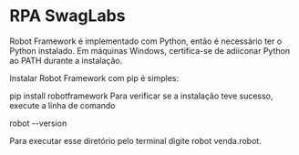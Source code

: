 # RPA SwagLabs

Robot Framework é implementado com Python, então é necessário ter o Python instalado.
Em máquinas Windows, certifica-se de adiiconar Python ao PATH durante a instalação.

Instalar Robot Framework com pip é simples:

pip install robotframework
Para verificar se a instalação teve sucesso, execute a linha de comando

robot --version

Para executar esse diretório pelo terminal digite robot venda.robot.
